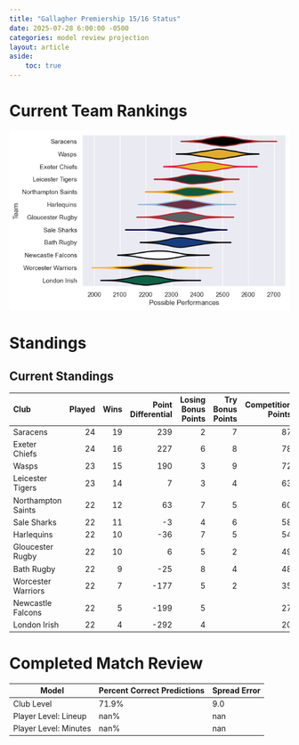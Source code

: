 ```yaml
---  
title: "Gallagher Premiership 15/16 Status"  
date: 2025-07-28 6:00:00 -0500  
categories: model review projection  
layout: article  
aside:  
    toc: true  
---
```

# Current Team Rankings


![Club Rankings](plots/rankings_Gallagher_Premiership_1516.png)
# Standings

## Current Standings


| Club               |   Played |   Wins |   Point Differential |   Losing Bonus Points |   Try Bonus Points |   Competition Points |
|:-------------------|---------:|-------:|---------------------:|----------------------:|-------------------:|---------------------:|
| Saracens           |       24 |     19 |                  239 |                     2 |                  7 |                   87 |
| Exeter Chiefs      |       24 |     16 |                  227 |                     6 |                  8 |                   78 |
| Wasps              |       23 |     15 |                  190 |                     3 |                  9 |                   72 |
| Leicester Tigers   |       23 |     14 |                    7 |                     3 |                  4 |                   63 |
| Northampton Saints |       22 |     12 |                   63 |                     7 |                  5 |                   60 |
| Sale Sharks        |       22 |     11 |                   -3 |                     4 |                  6 |                   58 |
| Harlequins         |       22 |     10 |                  -36 |                     7 |                  5 |                   54 |
| Gloucester Rugby   |       22 |     10 |                    6 |                     5 |                  2 |                   49 |
| Bath Rugby         |       22 |      9 |                  -25 |                     8 |                  4 |                   48 |
| Worcester Warriors |       22 |      7 |                 -177 |                     5 |                  2 |                   35 |
| Newcastle Falcons  |       22 |      5 |                 -199 |                     5 |                    |                   27 |
| London Irish       |       22 |      4 |                 -292 |                     4 |                    |                   20 |



# Completed Match Review


| Model | Percent Correct Predictions | Spread Error |
| ------ | ------ | ------ |
| Club Level | 71.9% | 9.0 |
| Player Level: Lineup | nan% | nan |
| Player Level: Minutes | nan% | nan |

